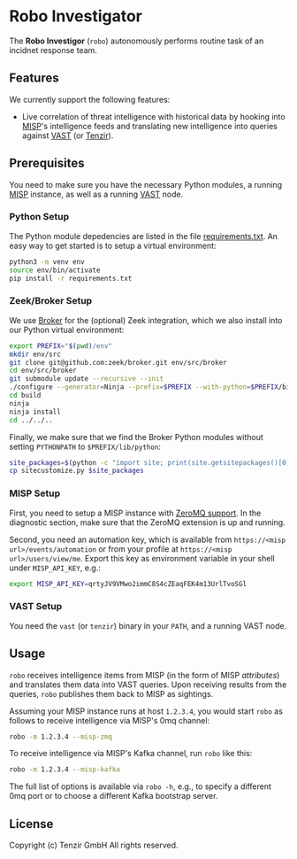 # Robo Investigator

The **Robo Investigor** (`robo`) autonomously performs routine task of an
incidnet response team.

## Features

We currently support the following features:

- Live correlation of threat intelligence with historical data by hooking into
  [MISP][misp]'s intelligence feeds and translating new intelligence into
  queries against [VAST][vast] (or [Tenzir][tenzir]).

## Prerequisites

You need to make sure you have the necessary Python modules, a running
[MISP][misp] instance, as well as a running [VAST][vast] node.

### Python Setup

The Python module depedencies are listed in the file
[requirements.txt](requirements.txt). An easy way to get started is to setup a
virtual environment:


```sh
python3 -m venv env
source env/bin/activate
pip install -r requirements.txt
```

### Zeek/Broker Setup

We use [Broker][broker] for the (optional) Zeek integration, which we also
install into our Python virtual environment:

```sh
export PREFIX="$(pwd)/env"
mkdir env/src
git clone git@github.com:zeek/broker.git env/src/broker
cd env/src/broker
git submodule update --recursive --init
./configure --generator=Ninja --prefix=$PREFIX --with-python=$PREFIX/bin/python
cd build
ninja
ninja install
cd ../../..
```

Finally, we make sure that we find the Broker Python modules without setting
`PYTHONPATH` to `$PREFIX/lib/python`:

```sh
site_packages=$(python -c "import site; print(site.getsitepackages()[0])")
cp sitecustomize.py $site_packages
```

### MISP Setup

First, you need to setup a MISP instance with [ZeroMQ
support][misp-zmq-config]. In the diagnostic section, make sure that the ZeroMQ
extension is up and running.

Second, you need an automation key, which is available from
`https://<misp url>/events/automation` or from your profile at
`https://<misp url>/users/view/me`. Export this key as environment variable in
your shell under `MISP_API_KEY`, e.g.:

```sh
export MISP_API_KEY=qrtyJV9VMwo2immC8S4cZEaqFEK4m13UrlTvoSGl
```

### VAST Setup

You need the `vast` (or `tenzir`) binary in your `PATH`, and a running VAST
node.

## Usage

`robo` receives intelligence items from MISP (in the form of MISP *attributes*)
and translates them data into VAST queries. Upon receiving results from the
queries, `robo` publishes them back to MISP as sightings.

Assuming your MISP instance runs at host `1.2.3.4`, you would start `robo` as
follows to receive intelligence via MISP's 0mq channel:

```sh
robo -m 1.2.3.4 --misp-zmq
```

To receive intelligence via MISP's Kafka channel, run `robo` like this:

```sh
robo -m 1.2.3.4 --misp-kafka
```

The full list of options is available via `robo -h`, e.g., to specify a
different 0mq port or to choose a different Kafka bootstrap server.

## License

Copyright (c) Tenzir GmbH
All rights reserved.

[misp]: https://github.com/misp/misp
[vast]: https://github.com/vast-io/vast
[broker]: https://github.com/zeek/broker
[tenzir]: https://docs.tenzir.com
[misp-zmq-config]: https://github.com/MISP/misp-book/tree/master/misp-zmq#misp-zeromq-configuration
